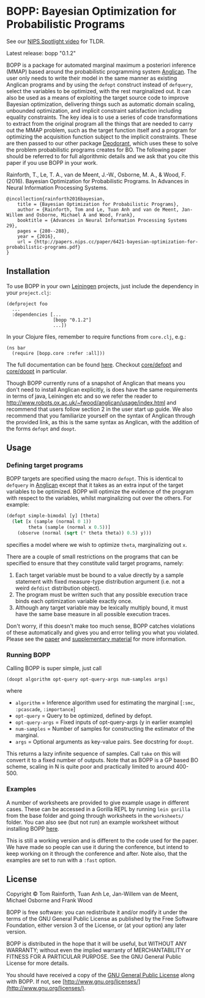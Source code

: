 # BOPP: Bayesian Optimization for Probabilistic Programs

See our [NIPS Spotlight video](https://www.youtube.com/watch?v=gVzV-NxKa9U) for TLDR.

Latest release: bopp "0.1.2"

BOPP is a package for automated marginal maximum a posteriori inference (MMAP) based around the
probabilistic programming system [Anglican](http://www.robots.ox.ac.uk/~fwood/anglican).  The
user only needs to write their model in the same manner as existing Anglican programs and by using
the `defopt` construct instead of `defquery`, select the variables to be optimized, with the
rest marginalized out.  It can also be used as a means of exploiting the target source code
to improve Bayesian optimization, delivering things such as automatic domain scaling,
unbounded optimization, and implicit constraint satisfaction including equality constraints.
The key idea is to use a series of code transformations to extract from the original program
all the things that are needed to carry out the MMAP problem, such as the target function itself
and a program for optimizing the acquisition function subject to the implicit constraints.  These
are then passed to our other package [Deodorant](http://github.com/probprog/deodorant), which uses
these to solve the problem probabilistic programs creates for BO.
The following paper should be referred to for full algorithmic details and we ask that you cite this paper if you
use BOPP in your work.

Rainforth, T., Le, T. A., van de Meent, J.-W., Osborne, M. A., & Wood, F. (2016). Bayesian Optimization for Probabilistic Programs. In Advances in Neural Information Processing Systems.

```
@incollection{rainforth2016bayesian,
    title = {Bayesian Optimization for Probabilistic Programs},
    author = {Rainforth, Tom and Le, Tuan Anh and van de Meent, Jan-Willem and Osborne, Michael A and Wood, Frank},
    booktitle = {Advances in Neural Information Processing Systems 29},
    pages = {280--288},
    year = {2016},
    url = {http://papers.nips.cc/paper/6421-bayesian-optimization-for-probabilistic-programs.pdf}
}
```

## Installation ##

To use BOPP in your own [Leiningen](http://leiningen.org/) projects, just include the dependency in your `project.clj`:
```
(defproject foo
  ...
  :dependencies [...
                 [bopp "0.1.2"]
                 ...])
```

In your Clojure files, remember to require functions from `core.clj`, e.g.:
```
(ns bar
  (require [bopp.core :refer :all]))
```
The full documentation can be found [here](https://probprog.github.io/bopp/). Checkout [core/defopt](https://probprog.github.io/bopp/bopp.core.html#var-defopt) and [core/doopt](https://probprog.github.io/bopp/bopp.core.html#var-doopt) in particular.

Though BOPP currently runs of a snapshot of Anglican that means you don't need to install Anglican explicitly, is does have the same requirements in terms of java, Leiningen etc  and so we refer the reader to http://www.robots.ox.ac.uk/~fwood/anglican/usage/index.html and recommend that users follow section 2 in the user start up guide.  We also recommend that you familiarize yourself on the syntax of Anglican through the
provided link, as this is the same syntax as Anglican, with the addition of the forms `defopt` and `doopt`.

## Usage ##

### Defining target programs ###

BOPP targets are specified using the macro `defopt`.  This is identical to `defquery` in [Anglican](http://www.robots.ox.ac.uk/~fwood/anglican) except that it takes as an extra input of the target variables to be optimized. BOPP will optimize the evidence of the program with respect to the variables, whilst marginalizing out over the others.
For example:

```lisp
(defopt simple-bimodal [y] [theta]
  (let [x (sample (normal 0 1))
        theta (sample (normal x 0.5))]
    (observe (normal (sqrt (* theta theta)) 0.5) y)))
```

specifies a model where we wish to optimize `theta`, marginalizing out `x`.  

There are a couple of small restrictions
on the programs that can be specified to ensure that they constitute valid target programs, namely:

1. Each target variable must be bound to a value directly by a sample statement with fixed measure-type distribution argument (i.e. not a weird `defdist` distribution object).
2. The program must be written such that any possible execution trace binds each optimization variable exactly once.
3. Although any target variable may be lexically multiply bound, it must have the same base measure in all possible execution traces.

Don't worry, if this doesn't make too much sense, BOPP catches violations of these automatically and gives you
and error telling you what you violated. Please see the [paper](http://papers.nips.cc/paper/6421-bayesian-optimization-for-probabilistic-programs) and [supplementary material](http://www.robots.ox.ac.uk/~twgr/assets/pdf/rainforth2016BOPP.pdf) for more information.

### Running BOPP ###

Calling BOPP is super simple, just call

`(doopt algorithm opt-query opt-query-args num-samples args)`

where
- `algorithm` = Inference algorithm used for estimating the marginal [`:smc`, `:pcascade`, `:importance`]
- `opt-query` = Query to be optimized, defined by defopt.
- `opt-query-args` = Fixed inputs of opt-query-args (y in earlier example)
- `num-samples` = Number of samples for constructing the estimator of the marginal.
- `args` = Optional arguments as key-value pairs.  See docstring for `doopt`.

This returns a lazy infinite sequence of samples.  Call `take` on this will convert it
to a fixed number of outputs.  Note that as BOPP is a GP based BO scheme, scaling in N is quite poor
and practically limited to around 400-500.

### Examples ###

A number of worksheets are provided to give example usage in different cases.  These can be accessed in a Gorilla REPL by running
`lein gorilla` from the base folder and going through worksheets in the `worksheets/` folder.  You can also see (but not run) an example worksheet without installing BOPP [here](http://www.robots.ox.ac.uk/~fwood/anglican/examples/viewer/?source=github&user=probprog&repo=bopp&path=worksheets/chaos.clj).

This is still a working version and is different to the code used for the paper.  We have made so people can use it during the conference, but intend to keep working on it through the conference and after. Note also, that the examples are set to run with a `:fast` option.

## License ##

Copyright © Tom Rainforth, Tuan Anh Le, Jan-Willem van de Meent, Michael Osborne and Frank Wood

BOPP is free software: you can redistribute it and/or modify
it under the terms of the GNU General Public License as published by
the Free Software Foundation, either version 3 of the License, or
(at your option) any later version.

BOPP is distributed in the hope that it will be useful,
but WITHOUT ANY WARRANTY; without even the implied warranty of
MERCHANTABILITY or FITNESS FOR A PARTICULAR PURPOSE.  See the
GNU General Public License for more details.

You should have received a copy of the [GNU General Public License](gpl-3.0.txt) along with BOPP.  If not, see [http://www.gnu.org/licenses/](http://www.gnu.org/licenses/).
